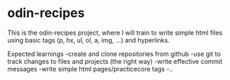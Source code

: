 # odin-recipes
This is the odin-recipes project, where I will train to write simple html files using 
basic tags (p, hx, ul, ol, a, img, ...) and hyperlinks.

Expected learnings
-create and clone repositories from github
-use git to track changes to files and projects (the right way)
-write effective commit messages
-write simple html pages/practicecore tags
-..